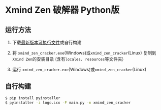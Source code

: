# Xmind Zen 破解器 Python版

## 运行方法

1. 下载[最新版本可执行文件](https://github.com/Xmader/xmind_zen_cracker/releases/latest)或自行构建

2. 将 `xmind_zen_cracker.exe`(Windows)或`xmind_zen_cracker`(Linux) 复制到`Xmind Zen`的安装目录 (含有`locales`、`resources`等文件夹)

3. 运行 `xmind_zen_cracker.exe`(Windows)或`xmind_zen_cracker`(Linux)

## 自行构建

```bash
$ pip install pyinstaller
$ pyinstaller -i logo.ico -F main.py -n xmind_zen_cracker
```
